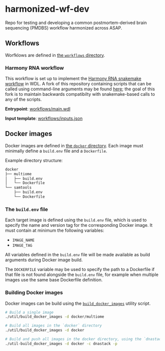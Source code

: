 # harmonized-wf-dev
Repo for testing and developing a common postmortem-derived brain sequencing (PMDBS) workflow harmonized across ASAP.

## Workflows

Worfklows are defined in [the `workflows` directory](workflows).

### Harmony RNA workflow

This workflow is set up to implement the [Harmony RNA snakemake workflow](https://github.com/DNAstack/Harmony-RNA-Workflow/tree/main) in WDL. A fork of this repository containing scripts that can be called using command-line arguments may be found [here](https://github.com/DNAstack/Harmony-RNA-Workflow/tree/parameterize-paths); the goal of this fork is to maintain backwards compatibilty with snakemake-based calls to any of the scripts.

**Entrypoint**: [workflows/main.wdl](workflows/main.wdl)

**Input template**: [workflows/inputs.json](workflows/inputs.json)

## Docker images

Docker images are defined in [the `docker` directory](docker). Each image must minimally define a `build.env` file and a `Dockerfile`.

Example directory structure:
```bash
docker
├── multiome
│   ├── build.env
│   └── Dockerfile
└── samtools
    ├── build.env
    └── Dockerfile
```

### The `build.env` file

Each target image is defined using the `build.env` file, which is used to specify the name and version tag for the corresponding Docker image. It must contain at minimum the following variables:

- `IMAGE_NAME`
- `IMAGE_TAG`

All variables defined in the `build.env` file will be made available as build arguments during Docker image build.

The `DOCKERFILE` variable may be used to specify the path to a Dockerfile if that file is not found alongside the `build.env` file, for example when multiple images use the same base Dockerfile definition.

### Building Docker images

Docker images can be build using the [`build_docker_images`](util/build_docker_images) utility script.

```bash
# Build a single image
./util/build_docker_images -d docker/multiome

# Build all images in the `docker` directory
./util/build_docker_images -d docker

# Build and push all images in the docker directory, using the `dnastack` container registry
./util-build_docker_images -d docker -c dnastack -p
```
